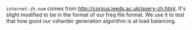 

`internet-zh.num` comes from
http://corpus.leeds.ac.uk/query-zh.html. It's slight modified to be in
the format of our freq file format.  We use it to test that how good
our vsharder generation algorithm is at load balancing.
